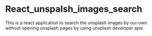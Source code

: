 # React_unspalsh_images_search
This is a react application to search the unsplash images by our own without opening unsplash pages by using unsplash developer apis
